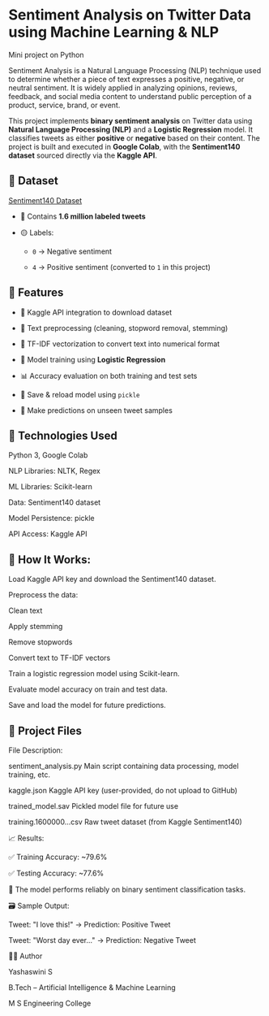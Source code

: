 # Sentiment Analysis on Twitter Data using Machine Learning & NLP

Mini project on Python 

Sentiment Analysis is a Natural Language Processing (NLP) technique used to determine whether a piece of text expresses a positive, negative, or neutral sentiment. It is widely applied in analyzing opinions, reviews, feedback, and social media content to understand public perception of a product, service, brand, or event.

This project implements **binary sentiment analysis** on Twitter data using **Natural Language Processing (NLP)** and a **Logistic Regression** model. It classifies tweets as either **positive** or **negative** based on their content. The project is built and executed in **Google Colab**, with the **Sentiment140 dataset** sourced directly via the **Kaggle API**.

## 📁 Dataset

[Sentiment140 Dataset](https://www.kaggle.com/datasets/kazanova/sentiment140)

- 📄 Contains **1.6 million labeled tweets**
  
- 🟡 Labels:
  
  - `0` → Negative sentiment
    
  - `4` → Positive sentiment (converted to `1` in this project)


## 🧠 Features

- 🔽 Kaggle API integration to download dataset
  
- 🧹 Text preprocessing (cleaning, stopword removal, stemming)
 
- 🔡 TF-IDF vectorization to convert text into numerical format
 
- 🔁 Model training using **Logistic Regression**
 
- 📊 Accuracy evaluation on both training and test sets
  
- 💾 Save & reload model using `pickle`
 
- 🔮 Make predictions on unseen tweet samples
  



## 🧪 Technologies Used

Python 3, Google Colab

NLP Libraries: NLTK, Regex

ML Libraries: Scikit-learn

Data: Sentiment140 dataset

Model Persistence: pickle

API Access: Kaggle API



## 🚀 How It Works:

Load Kaggle API key and download the Sentiment140 dataset.

Preprocess the data:

Clean text

Apply stemming

Remove stopwords

Convert text to TF-IDF vectors

Train a logistic regression model using Scikit-learn.

Evaluate model accuracy on train and test data.

Save and load the model for future predictions.


## 📂 Project Files

File	Description:

sentiment_analysis.py     	Main script containing data processing, model training, etc.

kaggle.json	                Kaggle API key (user-provided, do not upload to GitHub)

trained_model.sav          	Pickled model file for future use

training.1600000...csv	    Raw tweet dataset (from Kaggle Sentiment140)



📈 Results: 

✅ Training Accuracy: ~79.6%

✅ Testing Accuracy: ~77.6%

💬 The model performs reliably on binary sentiment classification tasks.



🗃 Sample Output:

Tweet: "I love this!" → Prediction: Positive Tweet  

Tweet: "Worst day ever..." → Prediction: Negative Tweet



🙋‍♀️ Author

Yashaswini S

B.Tech – Artificial Intelligence & Machine Learning

M S Engineering College

